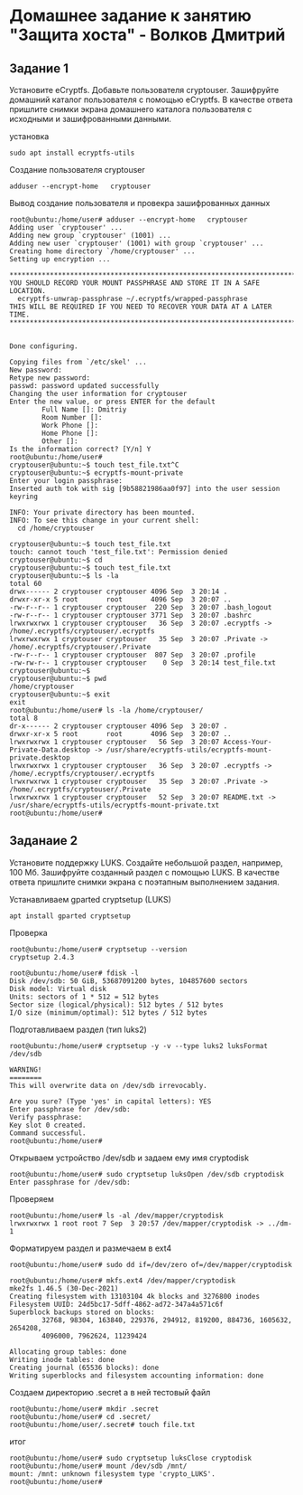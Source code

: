 # Домашнее задание к занятию "Защита хоста" - Волков Дмитрий 

## Задание 1

Установите eCryptfs.
Добавьте пользователя cryptouser.
Зашифруйте домашний каталог пользователя с помощью eCryptfs.
В качестве ответа пришлите снимки экрана домашнего каталога пользователя с исходными и зашифрованными данными.

установка

```
sudo apt install ecryptfs-utils
```

Создание пользователя cryptouser

```
adduser --encrypt-home   cryptouser
```

Вывод создание пользователя и провекра зашифрованных данных

```
root@ubuntu:/home/user# adduser --encrypt-home   cryptouser
Adding user `cryptouser' ...
Adding new group `cryptouser' (1001) ...
Adding new user `cryptouser' (1001) with group `cryptouser' ...
Creating home directory `/home/cryptouser' ...
Setting up encryption ...

************************************************************************
YOU SHOULD RECORD YOUR MOUNT PASSPHRASE AND STORE IT IN A SAFE LOCATION.
  ecryptfs-unwrap-passphrase ~/.ecryptfs/wrapped-passphrase
THIS WILL BE REQUIRED IF YOU NEED TO RECOVER YOUR DATA AT A LATER TIME.
************************************************************************


Done configuring.

Copying files from `/etc/skel' ...
New password:
Retype new password:
passwd: password updated successfully
Changing the user information for cryptouser
Enter the new value, or press ENTER for the default
        Full Name []: Dmitriy
        Room Number []:
        Work Phone []:
        Home Phone []:
        Other []:
Is the information correct? [Y/n] Y
root@ubuntu:/home/user#
cryptouser@ubuntu:~$ touch test_file.txt^C
cryptouser@ubuntu:~$ ecryptfs-mount-private
Enter your login passphrase:
Inserted auth tok with sig [9b58821986aa0f97] into the user session keyring

INFO: Your private directory has been mounted.
INFO: To see this change in your current shell:
  cd /home/cryptouser

cryptouser@ubuntu:~$ touch test_file.txt
touch: cannot touch 'test_file.txt': Permission denied
cryptouser@ubuntu:~$ cd
cryptouser@ubuntu:~$ touch test_file.txt
cryptouser@ubuntu:~$ ls -la
total 60
drwx------ 2 cryptouser cryptouser 4096 Sep  3 20:14 .
drwxr-xr-x 5 root       root       4096 Sep  3 20:07 ..
-rw-r--r-- 1 cryptouser cryptouser  220 Sep  3 20:07 .bash_logout
-rw-r--r-- 1 cryptouser cryptouser 3771 Sep  3 20:07 .bashrc
lrwxrwxrwx 1 cryptouser cryptouser   36 Sep  3 20:07 .ecryptfs -> /home/.ecryptfs/cryptouser/.ecryptfs
lrwxrwxrwx 1 cryptouser cryptouser   35 Sep  3 20:07 .Private -> /home/.ecryptfs/cryptouser/.Private
-rw-r--r-- 1 cryptouser cryptouser  807 Sep  3 20:07 .profile
-rw-rw-r-- 1 cryptouser cryptouser    0 Sep  3 20:14 test_file.txt
cryptouser@ubuntu:~$
cryptouser@ubuntu:~$ pwd
/home/cryptouser
cryptouser@ubuntu:~$ exit
exit
root@ubuntu:/home/user# ls -la /home/cryptouser/
total 8
dr-x------ 2 cryptouser cryptouser 4096 Sep  3 20:07 .
drwxr-xr-x 5 root       root       4096 Sep  3 20:07 ..
lrwxrwxrwx 1 cryptouser cryptouser   56 Sep  3 20:07 Access-Your-Private-Data.desktop -> /usr/share/ecryptfs-utils/ecryptfs-mount-private.desktop
lrwxrwxrwx 1 cryptouser cryptouser   36 Sep  3 20:07 .ecryptfs -> /home/.ecryptfs/cryptouser/.ecryptfs
lrwxrwxrwx 1 cryptouser cryptouser   35 Sep  3 20:07 .Private -> /home/.ecryptfs/cryptouser/.Private
lrwxrwxrwx 1 cryptouser cryptouser   52 Sep  3 20:07 README.txt -> /usr/share/ecryptfs-utils/ecryptfs-mount-private.txt
root@ubuntu:/home/user#
```



## Заданаие 2

Установите поддержку LUKS.
Создайте небольшой раздел, например, 100 Мб.
Зашифруйте созданный раздел с помощью LUKS.
В качестве ответа пришлите снимки экрана с поэтапным выполнением задания.

Устанавливаем gparted cryptsetup (LUKS)
```
apt install gparted cryptsetup
```

Проверка
```
root@ubuntu:/home/user# cryptsetup --version
cryptsetup 2.4.3
```


```
root@ubuntu:/home/user# fdisk -l
Disk /dev/sdb: 50 GiB, 53687091200 bytes, 104857600 sectors
Disk model: Virtual disk
Units: sectors of 1 * 512 = 512 bytes
Sector size (logical/physical): 512 bytes / 512 bytes
I/O size (minimum/optimal): 512 bytes / 512 bytes
```


Подготавливаем раздел (тип luks2)

```
root@ubuntu:/home/user# cryptsetup -y -v --type luks2 luksFormat /dev/sdb

WARNING!
========
This will overwrite data on /dev/sdb irrevocably.

Are you sure? (Type 'yes' in capital letters): YES
Enter passphrase for /dev/sdb:
Verify passphrase:
Key slot 0 created.
Command successful.
root@ubuntu:/home/user#
```

Открываем устройство /dev/sdb и задаем ему имя cryptodisk

```
root@ubuntu:/home/user# sudo cryptsetup luksOpen /dev/sdb cryptodisk
Enter passphrase for /dev/sdb:

```

Проверяем

```
root@ubuntu:/home/user# ls -al /dev/mapper/cryptodisk
lrwxrwxrwx 1 root root 7 Sep  3 20:57 /dev/mapper/cryptodisk -> ../dm-1
```

Форматируем раздел и размечаем в ext4
```
root@ubuntu:/home/user# sudo dd if=/dev/zero of=/dev/mapper/cryptodisk
```

```
root@ubuntu:/home/user# mkfs.ext4 /dev/mapper/cryptodisk
mke2fs 1.46.5 (30-Dec-2021)
Creating filesystem with 13103104 4k blocks and 3276800 inodes
Filesystem UUID: 24d5bc17-5dff-4862-ad72-347a4a571c6f
Superblock backups stored on blocks:
        32768, 98304, 163840, 229376, 294912, 819200, 884736, 1605632, 2654208,
        4096000, 7962624, 11239424

Allocating group tables: done
Writing inode tables: done
Creating journal (65536 blocks): done
Writing superblocks and filesystem accounting information: done

```

Создаем директорию .secret а в ней тестовый файл
```
root@ubuntu:/home/user# mkdir .secret
root@ubuntu:/home/user# cd .secret/
root@ubuntu:/home/user/.secret# touch file.txt

```

итог

```
root@ubuntu:/home/user# sudo cryptsetup luksClose cryptodisk
root@ubuntu:/home/user# mount /dev/sdb /mnt/
mount: /mnt: unknown filesystem type 'crypto_LUKS'.
root@ubuntu:/home/user#

```
